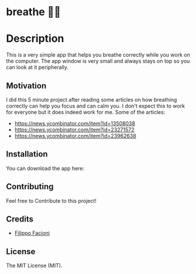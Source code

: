 # breathe 💨💨
# Description

This is a very simple app that helps you breathe correctly while you work on the computer. The app window is very small and always stays on top so you can look at it peripherally.

## Motivation
I did this 5 minute project after reading some articles on how breathing correctly can help you focus and can calm you. I don't expect this to work for everyone but it does indeed work for me. Some of the articles:
- https://news.ycombinator.com/item?id=13508038
- https://news.ycombinator.com/item?id=23271572
- https://news.ycombinator.com/item?id=23962638

## Installation

You can download the app here:

## Contributing

Feel free to Contribute to this project!

## Credits

-   [Filippo Facioni](https://github.com/filipeisho)

## License

The MIT License (MIT).
